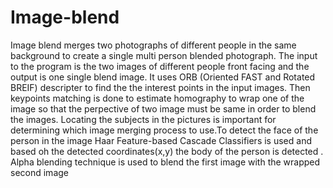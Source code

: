 # Image-blend
Image blend merges two photographs of different people in the same background to create a single multi person blended photograph. The input to the program is the two images of different people front facing and the output is one single blend image. It uses ORB (Oriented FAST and Rotated BREIF) descripter to find the the interest points in the input images. Then keypoints matching is done to estimate homography to wrap one of the image so that the perpective of two image must be same in order to blend the images. Locating the subjects in the pictures is important for determining which image merging process to use.To detect the face of the person in the image Haar Feature-based Cascade Classifiers is used and based oh the detected coordinates(x,y) the body of the person is detected . Alpha blending technique is used to blend the first image with the wrapped second image
